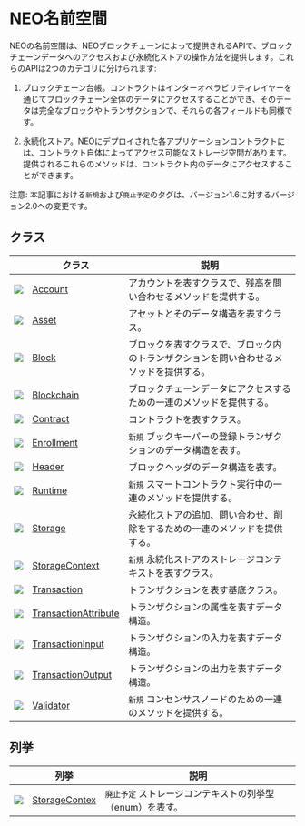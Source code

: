# NEO名前空間

NEOの名前空間は、NEOブロックチェーンによって提供されるAPIで、ブロックチェーンデータへのアクセスおよび永続化ストアの操作方法を提供します。これらのAPIは2つのカテゴリに分けられます:

1. ブロックチェーン台帳。コントラクトはインターオペラビリティレイヤーを通じてブロックチェーン全体のデータにアクセスすることができ、そのデータは完全なブロックやトランザクションで、それらの各フィールドも同様です。

2. 永続化ストア。NEOにデプロイされた各アプリケーションコントラクトには、コントラクト自体によってアクセス可能なストレージ空間があります。提供されるこれらのメソッドは、コントラクト内のデータにアクセスすることができます。

注意: 本記事における`新規`および`廃止予定`のタグは、バージョン1.6に対するバージョン2.0への変更です。

## クラス

| | クラス | 説明 |
| ---------------------------------------- | ---------------------------------------- | ---------------------- |
| ![](https://i-msdn.sec.s-msft.com/dynimg/IC29808.jpeg) | [Account](neo/Account.md)          | アカウントを表すクラスで、残高を問い合わせるメソッドを提供する。      |
| ![](https://i-msdn.sec.s-msft.com/dynimg/IC29808.jpeg) | [Asset](neo/Asset.md)              | アセットとそのデータ構造を表すクラス。         |
| ![](https://i-msdn.sec.s-msft.com/dynimg/IC29808.jpeg) | [Block](neo/Block.md)              | ブロックを表すクラスで、ブロック内のトランザクションを問い合わせるメソッドを提供する。  |
| ![](https://i-msdn.sec.s-msft.com/dynimg/IC29808.jpeg) | [Blockchain](neo/Blockchain.md)    | ブロックチェーンデータにアクセスするための一連のメソッドを提供する。    |
| ![](https://i-msdn.sec.s-msft.com/dynimg/IC29808.jpeg) | [Contract](neo/Contract.md)        | コントラクトを表すクラス。                |
| ![](https://i-msdn.sec.s-msft.com/dynimg/IC29808.jpeg) | [Enrollment](neo/Enrollment.md)    | `新規` ブックキーパーの登録トランザクションのデータ構造を表す。 |
| ![](https://i-msdn.sec.s-msft.com/dynimg/IC29808.jpeg) | [Header](neo/Header.md)            | ブロックヘッダのデータ構造を表す。           |
| ![](https://i-msdn.sec.s-msft.com/dynimg/IC29808.jpeg) | [Runtime](neo/Runtime.md)          | `新規` スマートコントラクト実行中の一連のメソッドを提供する。   |
| ![](https://i-msdn.sec.s-msft.com/dynimg/IC29808.jpeg) | [Storage](neo/Storage.md)          | 永続化ストアの追加、問い合わせ、削除をするための一連のメソッドを提供する。   |
| ![](https://i-msdn.sec.s-msft.com/dynimg/IC29808.jpeg) | [StorageContext](neo/StorageContext.md) | `新規` 永続化ストアのストレージコンテキストを表すクラス。  |
| ![](https://i-msdn.sec.s-msft.com/dynimg/IC29808.jpeg) | [Transaction](neo/Transaction.md)  |  トランザクションを表す基底クラス。            |
| ![](https://i-msdn.sec.s-msft.com/dynimg/IC29808.jpeg) | [TransactionAttribute](neo/TransactionAttribute.md) | トランザクションの属性を表すデータ構造。          |
| ![](https://i-msdn.sec.s-msft.com/dynimg/IC29808.jpeg) | [TransactionInput](neo/TransactionInput.md) | トランザクションの入力を表すデータ構造。         |
| ![](https://i-msdn.sec.s-msft.com/dynimg/IC29808.jpeg) | [TransactionOutput](neo/TransactionOutput.md) | トランザクションの出力を表すデータ構造。         |
| ![](https://i-msdn.sec.s-msft.com/dynimg/IC29808.jpeg) | [Validator](neo/Validator.md)      | `新規` コンセンサスノードのための一連のメソッドを提供する。      |

## 列挙

|  | 列挙 | 説明 |
| ---------------------------------------- | ---------------------------------------- | ----------------------- |
| ![](https://i-msdn.sec.s-msft.com/dynimg/IC134134.jpeg) | [StorageContex](neo/StorageContex2.md) | `廃止予定` ストレージコンテキストの列挙型（enum）を表す。 |
